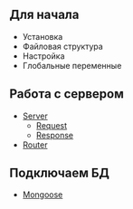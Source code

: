 ## Для начала
* Установка
* Файловая структура
* Настройка 
* Глобальные переменные


## Работа с сервером
* [Server](server-work/)
    * [Request](server-work/request.md)
    * [Response](server-work/response.md)
* [Router](server-work/router.md)
 
 
## Подключаем БД
* [Mongoose](db/mongoose.md)